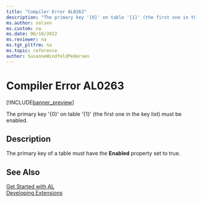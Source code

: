 ```yaml
---
title: "Compiler Error AL0263"
description: "The primary key '{0}' on table '{1}' (the first one in the key list) must be enabled."
ms.author: solsen
ms.custom: na
ms.date: 06/10/2022
ms.reviewer: na
ms.tgt_pltfrm: na
ms.topic: reference
author: SusanneWindfeldPedersen
---
```

[//]: # (START>DO_NOT_EDIT)
[//]: # (IMPORTANT:Do not edit any of the content between here and the END>DO_NOT_EDIT.)
[//]: # (Any modifications should be made in the .xml files in the ModernDev repo.)
# Compiler Error AL0263

[!INCLUDE[banner_preview](../includes/banner_preview.md)]

The primary key '{0}' on table '{1}' (the first one in the key list) must be enabled.

## Description
The primary key of a table must have the **Enabled** property set to true.  

[//]: # (IMPORTANT: END>DO_NOT_EDIT)
## See Also  
[Get Started with AL](../devenv-get-started.md)  
[Developing Extensions](../devenv-dev-overview.md)  